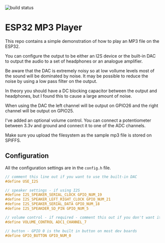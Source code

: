 ![build status](https://github.com/atomic14/esp32-play-mp3-demo/actions/workflows/build-test-on-push.yml/badge.svg)

# ESP32 MP3 Player

This repo contains a simple demonstration of how to play an MP3 file on the ESP32.

You can configure the output to be either an I2S device or the built-in DAC to output the audio to a set of headphones or an analogue amplifier.

Be aware that the DAC is extremely noisy so at low vollume levels most of the sound will be dominated by noise. It may be possible to reduce the noise by using a low pass filter on the output.

In theory you should have a DC blocking capacitor between the output and headphones, but I found this to cause a large amount of noise.

When using the DAC the left channel will be output on GPIO26 and the right channel will be output on GPIO25.

I've added an optional volume control. You can connect a potentiometer between 3.3v and ground and connect it to one of the ADC channels.

Make sure you upload the filesystem as the sample mp3 file is stored on SPIFFS.

## Configuration

All the configuration settings are in the `config.h` file.

```c
// comment this line out if you want to use the built-in DAC
#define USE_I2S

// speaker settings - if using I2S
#define I2S_SPEAKER_SERIAL_CLOCK GPIO_NUM_19
#define I2S_SPEAKER_LEFT_RIGHT_CLOCK GPIO_NUM_21
#define I2S_SPEAKER_SERIAL_DATA GPIO_NUM_18
#define I2S_SPEAKDER_SD_PIN GPIO_NUM_5

// volume control - if required - comment this out if you don't want it
#define VOLUME_CONTROL ADC1_CHANNEL_7

// button - GPIO 0 is the built in button on most dev boards
#define GPIO_BUTTON GPIO_NUM_0
```

